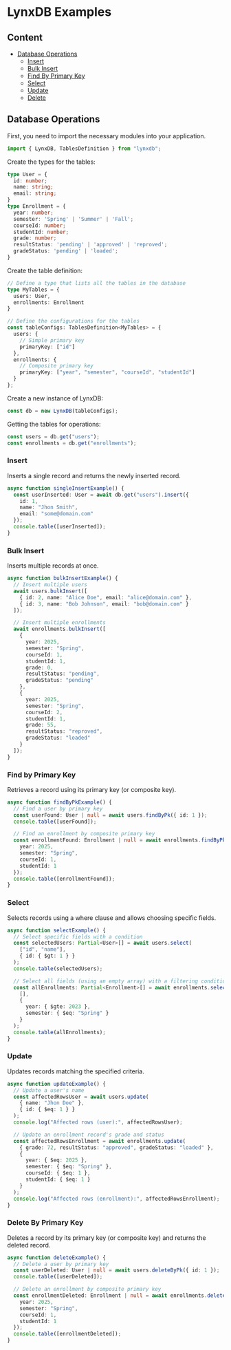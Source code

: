 # LynxDB Examples
## Content
- [Database Operations](#database-operations)
  - [Insert](#insert)
  - [Bulk Insert](#bulk-insert)
  - [Find By Primary Key](#find-by-primary-key)
  - [Select](#select)
  - [Update](#update)
  - [Delete](#delete-by-primary-key)

## Database Operations
First, you need to import the necessary modules into your application. 
```typescript
import { LynxDB, TablesDefinition } from "lynxdb";
```

Create the types for the tables:

```typescript
type User = {
  id: number; 
  name: string;
  email: string; 
}
type Enrollment = {
  year: number;
  semester: 'Spring' | 'Summer' | 'Fall';
  courseId: number; 
  studentId: number; 
  grade: number;
  resultStatus: 'pending' | 'approved' | 'reproved';
  gradeStatus: 'pending' | 'loaded';
}
```

Create the table definition:
```typescript
// Define a type that lists all the tables in the database
type MyTables = {
  users: User,
  enrollments: Enrollment
}

// Define the configurations for the tables
const tableConfigs: TablesDefinition<MyTables> = {
  users: {
    // Simple primary key
    primaryKey: ["id"] 
  },
  enrollments: {
    // Composite primary key
    primaryKey: ["year", "semester", "courseId", "studentId"]
  }
};
```

Create a new instance of LynxDB:
```typescript
const db = new LynxDB(tableConfigs);
```

Getting the tables for operations:
```typescript
const users = db.get("users");
const enrollments = db.get("enrollments");
```


### Insert
Inserts a single record and returns the newly inserted record.
```typescript
async function singleInsertExample() {
  const userInserted: User = await db.get("users").insert({
    id: 1,
    name: "Jhon Smith",
    email: "some@domain.com"
  });
  console.table([userInserted]);
}
```

### Bulk Insert

Inserts multiple records at once.
```typescript
async function bulkInsertExample() {
  // Insert multiple users
  await users.bulkInsert([
    { id: 2, name: "Alice Doe", email: "alice@domain.com" },
    { id: 3, name: "Bob Johnson", email: "bob@domain.com" }
  ]);

  // Insert multiple enrollments
  await enrollments.bulkInsert([
    {
      year: 2025,
      semester: "Spring",
      courseId: 1,
      studentId: 1,
      grade: 0,
      resultStatus: "pending",
      gradeStatus: "pending"
    },
    {
      year: 2025,
      semester: "Spring",
      courseId: 2,
      studentId: 1,
      grade: 55,
      resultStatus: "reproved",
      gradeStatus: "loaded"
    }
  ]);
}
```

### Find by Primary Key
Retrieves a record using its primary key (or composite key).

```typescript
async function findByPkExample() {
  // Find a user by primary key
  const userFound: User | null = await users.findByPk({ id: 1 });
  console.table([userFound]);

  // Find an enrollment by composite primary key
  const enrollmentFound: Enrollment | null = await enrollments.findByPk({
    year: 2025,
    semester: "Spring",
    courseId: 1,
    studentId: 1
  });
  console.table([enrollmentFound]);
}
```

### Select
Selects records using a where clause and allows choosing specific fields.
```typescript
async function selectExample() {
  // Select specific fields with a condition
  const selectedUsers: Partial<User>[] = await users.select(
    ["id", "name"],
    { id: { $gt: 1 } }
  );
  console.table(selectedUsers);

  // Select all fields (using an empty array) with a filtering condition
  const allEnrollments: Partial<Enrollment>[] = await enrollments.select(
    [],
    { 
      year: { $gte: 2023 },
      semester: { $eq: "Spring" } 
    }
  );
  console.table(allEnrollments);
}

```

### Update
Updates records matching the specified criteria.

```typescript
async function updateExample() {
  // Update a user's name
  const affectedRowsUser = await users.update(
    { name: "Jhon Doe" },
    { id: { $eq: 1 } }
  );
  console.log("Affected rows (user):", affectedRowsUser);

  // Update an enrollment record's grade and status
  const affectedRowsEnrollment = await enrollments.update(
    { grade: 72, resultStatus: "approved", gradeStatus: "loaded" },
    {
      year: { $eq: 2025 },
      semester: { $eq: "Spring" },
      courseId: { $eq: 1 },
      studentId: { $eq: 1 }
    }
  );
  console.log("Affected rows (enrollment):", affectedRowsEnrollment);
}

```

### Delete By Primary Key
Deletes a record by its primary key (or composite key) and returns the deleted record.

```typescript
async function deleteExample() {
  // Delete a user by primary key
  const userDeleted: User | null = await users.deleteByPk({ id: 1 });
  console.table([userDeleted]);

  // Delete an enrollment by composite primary key
  const enrollmentDeleted: Enrollment | null = await enrollments.deleteByPk({
    year: 2025,
    semester: "Spring",
    courseId: 1,
    studentId: 1
  });
  console.table([enrollmentDeleted]);
}
```